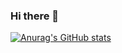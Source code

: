 ### Hi there 👋

[![Anurag's GitHub stats](https://github-readme-stats.vercel.app/api?username=key1sam)](https://github.com/anuraghazra/github-readme-stats)

<!--
**key1sam/key1sam** is a ✨ _special_ ✨ repository because its `README.md` (this file) appears on your GitHub profile.

Here are some ideas to get you started:

- 🔭 I’m currently working on ...
- 🌱 I’m currently learning ...
- 👯 I’m looking to collaborate on ...
- 🤔 I’m looking for help with ...
- 💬 Ask me about ...
- 📫 How to reach me: ...
- 😄 Pronouns: ...
- ⚡ Fun fact: ...
-->

